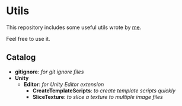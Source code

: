# Utils

This repository includes some useful utils wrote by [me](https://github.com/Verbess).

Feel free to use it.

## Catalog
- **gitignore**: *for git ignore files*
- **Unity**
  - **Editor**: *for Unity Editor extension*
    - **CreateTemplateScripts**: *to create template scripts quickly*
    - **SliceTexture**: *to slice a texture to multiple image files*